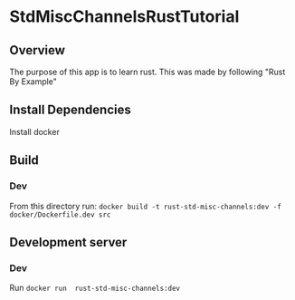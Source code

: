 # StdMiscChannelsRustTutorial

## Overview
The purpose of this app is to learn rust. This was made by following "Rust By Example"

## Install Dependencies
Install docker

## Build
### Dev
From this directory run: `docker build -t rust-std-misc-channels:dev -f docker/Dockerfile.dev src`

## Development server
### Dev
Run `docker run  rust-std-misc-channels:dev`